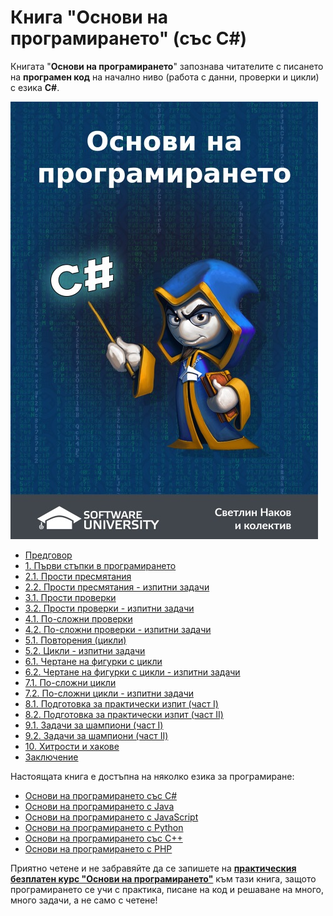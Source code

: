 # Книга "Основи на програмирането" \(със C\#\)

Книгата "**Основи на програмирането**" запознава читателите с писането на **програмен код** на начално ниво (работа с данни, проверки и цикли) с езика **C\#**.

<img src="/assets/CSharp-Programming-Basics-Book-Cover.jpg" alt="Книга основи на програмирането със C# - корица" class="readme-book-cover-image" />

* [Предговор](chapter-00-preface.md)
* [1. Първи стъпки в програмирането](chapter-01-first-steps-in-programming.md)
* [2.1. Прости пресмятания](chapter-02-simple-calculations.md)
* [2.2. Прости пресмятания - изпитни задачи](chapter-02-simple-calculations-exam-problems.md#simple-calculations)
* [3.1. Прости проверки](chapter-03-simple-conditions.md)
* [3.2. Прости проверки - изпитни задачи](chapter-03-simple-conditions-exam-problems.md)
* [4.1. По-сложни проверки](chapter-04-complex-conditions.md)
* [4.2. По-сложни проверки - изпитни задачи](chapter-04-complex-conditions-exam-problems.md)
* [5.1. Повторения \(цикли\)](chapter-05-loops.md)
* [5.2. Цикли - изпитни задачи](chapter-05-loops-exam-problems.md)
* [6.1. Чертане на фигурки с цикли](chapter-06-drawing-at-the-console.md)
* [6.2. Чертане на фигурки с цикли - изпитни задачи](chapter-06-drawing-at-the-console-exam-problems.md)
* [7.1. По-сложни цикли](chapter-07-complex-loops.md)
* [7.2. По-сложни цикли - изпитни задачи](chapter-07-complex-loops-exam-problems.md)
* [8.1. Подготовка за практически изпит \(част I\)](chapter-08-exam-preparation.md)
* [8.2. Подготовка за практически изпит \(част II\)](chapter-08-exam-preparation-part-2.md)
* [9.1. Задачи за шампиони \(част I\)](chapter-09-problems-for-champions.md)
* [9.2. Задачи за шампиони \(част II\)](chapter-09-problems-for-champions-part-2.md)
* [10. Хитрости и хакове](chapter-10-tricks-and-hacks.md)
* [Заключение](chapter-11-conclusion.md)

Настоящата книга е достъпна на няколко езика за програмиране:
* [Основи на програмирането със C#](https://csharp-book.softuni.bg)
* [Основи на програмирането с Java](https://java-book.softuni.bg)
* [Основи на програмирането с JavaScript](https://js-book.softuni.bg)
* [Основи на програмирането с Python](https://python-book.softuni.bg)
* [Основи на програмирането със C++](https://cpp-book.softuni.bg)
* [Основи на програмирането с PHP](https://php-book.softuni.bg)

Приятно четене и не забравяйте да се запишете на [**практическия безплатен курс "Основи на програмирането"**](https://softuni.bg/apply) към тази книга, защото програмирането се учи с практика, писане на код и решаване на много, много задачи, а не само с четене!
